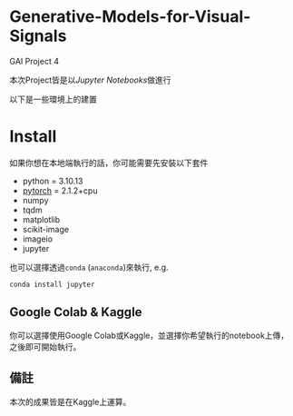 # Generative-Models-for-Visual-Signals
GAI Project 4

本次Project皆是以*Jupyter Notebooks*做進行

以下是一些環境上的建置

# Install

如果你想在本地端執行的話，你可能需要先安裝以下套件

- python = 3.10.13
- [pytorch](http://pytorch.org/) = 2.1.2+cpu
- numpy
- tqdm
- matplotlib
- scikit-image
- imageio
- jupyter

也可以選擇透過`conda` (`anaconda`)來執行, e.g.
```
conda install jupyter
```

## Google Colab & Kaggle

你可以選擇使用Google Colab或Kaggle，並選擇你希望執行的notebook上傳，之後即可開始執行。


## 備註
本次的成果皆是在Kaggle上運算。

